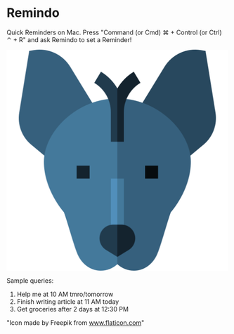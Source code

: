 # Remindo
Quick Reminders on Mac.
Press "Command (or Cmd) ⌘ + Control (or Ctrl) ⌃ + R" and ask Remindo to set a Reminder!


<p align="center"> 
<img align="center" src="/xoloitzcuintle.png" alt="Remindo" title="Remindo" />
</p>

Sample queries:
1. Help me at 10 AM tmro/tomorrow
2. Finish writing article at 11 AM today
3. Get groceries after 2 days at 12:30 PM

"Icon made by Freepik from www.flaticon.com"
